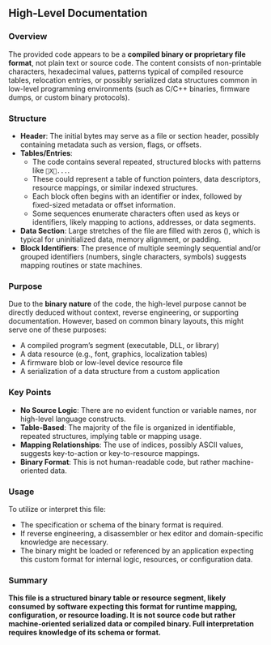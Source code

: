 ## High-Level Documentation

### Overview

The provided code appears to be a **compiled binary or proprietary file format**, not plain text or source code. The content consists of non-printable characters, hexadecimal values, patterns typical of compiled resource tables, relocation entries, or possibly serialized data structures common in low-level programming environments (such as C/C++ binaries, firmware dumps, or custom binary protocols).

### Structure

- **Header**: The initial bytes may serve as a file or section header, possibly containing metadata such as version, flags, or offsets.
- **Tables/Entries**:
  - The code contains several repeated, structured blocks with patterns like ` X  ...        `.
  - These could represent a table of function pointers, data descriptors, resource mappings, or similar indexed structures.
  - Each block often begins with an identifier or index, followed by fixed-sized metadata or offset information.
  - Some sequences enumerate characters often used as keys or identifiers, likely mapping to actions, addresses, or data segments.
- **Data Section**: Large stretches of the file are filled with zeros (`  `), which is typical for uninitialized data, memory alignment, or padding.
- **Block Identifiers**: The presence of multiple seemingly sequential and/or grouped identifiers (numbers, single characters, symbols) suggests mapping routines or state machines.

### Purpose

Due to the **binary nature** of the code, the high-level purpose cannot be directly deduced without context, reverse engineering, or supporting documentation. However, based on common binary layouts, this might serve one of these purposes:

- A compiled program’s segment (executable, DLL, or library)
- A data resource (e.g., font, graphics, localization tables)
- A firmware blob or low-level device resource file
- A serialization of a data structure from a custom application

### Key Points

- **No Source Logic**: There are no evident function or variable names, nor high-level language constructs.
- **Table-Based**: The majority of the file is organized in identifiable, repeated structures, implying table or mapping usage.
- **Mapping Relationships**: The use of indices, possibly ASCII values, suggests key-to-action or key-to-resource mappings.
- **Binary Format**: This is not human-readable code, but rather machine-oriented data.

### Usage

To utilize or interpret this file:
- The specification or schema of the binary format is required.
- If reverse engineering, a disassembler or hex editor and domain-specific knowledge are necessary.
- The binary might be loaded or referenced by an application expecting this custom format for internal logic, resources, or configuration data.

### Summary

**This file is a structured binary table or resource segment, likely consumed by software expecting this format for runtime mapping, configuration, or resource loading. It is not source code but rather machine-oriented serialized data or compiled binary. Full interpretation requires knowledge of its schema or format.**
